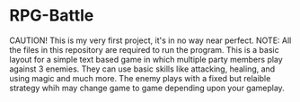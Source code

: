 # RPG-Battle
CAUTION! This is my very first project, it's in no way near perfect.
NOTE: All the files in this repository are required to run the program.
This is a basic layout for a simple text based game in which multiple party members play against 3 enemies.
They can use basic skills like attacking, healing, and using magic and much more. 
The enemy plays with a fixed but relaible strategy whih may change game to game depending upon your gameplay.
